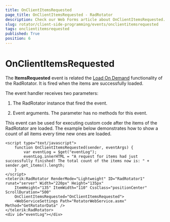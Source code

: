 ```yaml
---
title: OnClientItemsRequested
page_title: OnClientItemsRequested - RadRotator
description: Check our Web Forms article about OnClientItemsRequested.
slug: rotator/client-side-programming/events/onclientitemsrequested
tags: onclientitemsrequested
published: True
position: 6
---
```


# OnClientItemsRequested

The **ItemsRequested** event is related the [Load On Demand](https://demos.telerik.com/aspnet-ajax/rotator/examples/loadondemand/defaultcs.aspx) functionality of the RadRotator. It is fired when the items are successfully loaded.

The event handler receives two parameters:

1. The RadRotator instance that fired the event.

1. Event arguments. The parameter has no methods for this event.

This event can be used for executing custom code after the items of the RadRotator are loaded. The example below demonstrates how to show a count of all items every time new ones are loaded.

````ASP.NET
<script type="text/javascript">
	function OnClientItemsRequested(sender, eventArgs) {
		var eventLog = $get("eventLog");
		eventLog.innerHTML = "A request for items had just successfully finished! The total count of the items now is: " + sender.get_items().length;
	}
</script>
<telerik:RadRotator RenderMode="Lightweight" ID="RadRotator1" runat="server" Width="220px" Height="135px"
	ItemHeight="135" ItemWidth="110" CssClass="positionCenter" ScrollDuration="500"
	OnClientItemsRequested="OnClientItemsRequested">
	<WebServiceSettings Path="RotatorWebService.asmx" Method="GetRotatorData" />
</telerik:RadRotator>
<div id="eventLog"></div>
````


